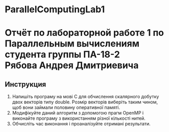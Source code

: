 # ParallelComputingLab1
 
# Отчёт по лабораторной работе 1 по Параллельным вычислениям <br>студента группы ПА-18-2<br>Рябова Андрея Дмитриевича

## Инструкция
1. Напишіть програму на мові C для обчислення скалярного добутку двох векторів типу double. Розмір векторів виберіть таким чином, щоб вони займали половину оперативної памяті.
2. Модифікуйте даний алгоритм з допомогою прагм OpenMP і виконайте програму з використанням різної кількості нитей.
3. Обчисліть час виконання і проаналізуйте отримані результати.